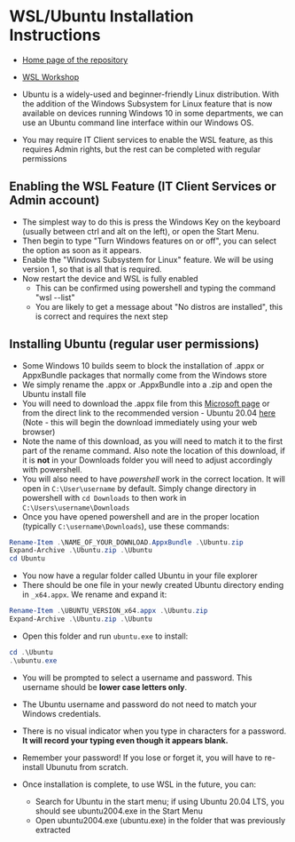 # WSL/Ubuntu Installation Instructions

- [Home page of the repository](../README.md)
- [WSL Workshop](/WSL_workshop)

- Ubuntu is a widely-used and beginner-friendly Linux distribution. With the addition of the Windows Subsystem for Linux feature that is now available on devices running Windows 10 in some departments, we can use an Ubuntu command line interface within our Windows OS.
- You may require IT Client services to enable the WSL feature, as this requires Admin rights, but the rest can be completed with regular permissions

## Enabling the WSL Feature (IT Client Services or Admin account)

- The simplest way to do this is press the Windows Key on the keyboard (usually between ctrl and alt on the left), or open the Start Menu.
- Then begin to type "Turn Windows features on or off", you can select the option as soon as it appears.
- Enable the "Windows Subsystem for Linux" feature. We will be using version 1, so that is all that is required.
- Now restart the device and WSL is fully enabled
  - This can be confirmed using powershell and typing the command "wsl --list"
  - You are likely to get a message about "No distros are installed", this is correct and requires the next step

## Installing Ubuntu (regular user permissions)

- Some Windows 10 builds seem to block the installation of .appx or AppxBundle packages that normally come from the Windows store
- We simply rename the .appx or .AppxBundle into a .zip and open the Ubuntu install file
- You will need to download the .appx file from this [Microsoft page](https://docs.microsoft.com/en-us/windows/wsl/install-manual) or from the direct link to the recommended version - Ubuntu 20.04 [here](https://aka.ms/wslubuntu2004) (Note - this will begin the download immediately using your web browser)
- Note the name of this download, as you will need to match it to the first part of the rename command. Also note the location of this download, if it is **not** in your Downloads folder you will need to adjust accordingly with powershell.
- You will also need to have *powershell* work in the correct location. It will open in `C:\User\username` by default. Simply change directory in powershell with `cd Downloads` to then work in `C:\Users\username\Downloads`
- Once you have opened powershell and are in the proper location (typically `C:\username\Downloads`), use these commands:
```powershell
Rename-Item .\NAME_OF_YOUR_DOWNLOAD.AppxBundle .\Ubuntu.zip
Expand-Archive .\Ubuntu.zip .\Ubuntu
cd Ubuntu
```
- You now have a regular folder called Ubuntu in your file explorer
- There should be one file in your newly created Ubuntu directory ending in `_x64.appx`. We rename and expand it:
```powershell
Rename-Item .\UBUNTU_VERSION_x64.appx .\Ubuntu.zip
Expand-Archive .\Ubuntu.zip .\Ubuntu
```
- Open this folder and run `ubuntu.exe` to install:
```powershell
cd .\Ubuntu
.\ubuntu.exe
```
  - You will be prompted to select a username and password. This username should be **lower case letters only**. 
  - The Ubuntu username and password do not need to match your Windows credentials. 
  - There is no visual indicator when you type in characters for a password. **It will record your typing even though it appears blank.**
  - Remember your password! If you lose or forget it, you will have to re-install Ubunutu from scratch.

  - Once installation is complete, to use WSL in the future, you can:
    - Search for Ubuntu in the start menu; if using Ubuntu 20.04 LTS, you should see ubuntu2004.exe in the Start Menu
    - Open ubuntu2004.exe (ubuntu.exe) in the folder that was previously extracted
